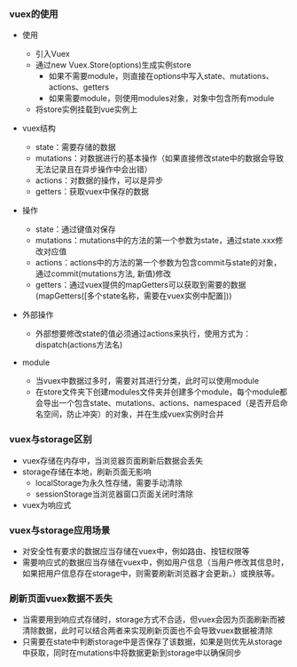 ### vuex的使用

- 使用
  - 引入Vuex
  - 通过new Vuex.Store(options)生成实例store
    - 如果不需要module，则直接在options中写入state、mutations、actions、getters
    - 如果需要module，则使用modules对象，对象中包含所有module
  - 将store实例挂载到vue实例上

- vuex结构
  - state：需要存储的数据
  - mutations：对数据进行的基本操作（如果直接修改state中的数据会导致无法记录且在异步操作中会出错）
  - actions：对数据的操作，可以是异步
  - getters：获取vuex中保存的数据
- 操作
  - state：通过键值对保存
  - mutations：mutations中的方法的第一个参数为state，通过state.xxx修改对应值
  - actions：actions中的方法的第一个参数为包含commit与state的对象，通过commit(mutations方法, 新值)修改
  - getters：通过vuex提供的mapGetters可以获取到需要的数据(mapGetters([多个state名称，需要在vuex实例中配置]))
- 外部操作
  - 外部想要修改state的值必须通过actions来执行，使用方式为：dispatch(actions方法名)
- module
  - 当vuex中数据过多时，需要对其进行分类，此时可以使用module
  - 在store文件夹下创建modules文件夹并创建多个module，每个module都会导出一个包含state、mutations、actions、namespaced（是否开启命名空间，防止冲突）的对象，并在生成vuex实例时合并



### vuex与storage区别

- vuex存储在内存中，当浏览器页面刷新后数据会丢失
- storage存储在本地，刷新页面无影响
  - localStorage为永久性存储，需要手动清除
  - sessionStorage当浏览器窗口页面关闭时清除
- vuex为响应式



### vuex与storage应用场景

- 对安全性有要求的数据应当存储在vuex中，例如路由、按钮权限等
- 需要响应式的数据应当存储在vuex中，例如用户信息（当用户修改其信息时，如果把用户信息存在storage中，则需要刷新浏览器才会更新。）或换肤等。



### 刷新页面vuex数据不丢失

- 当需要用到响应式存储时，storage方式不合适，但vuex会因为页面刷新而被清除数据，此时可以结合两者来实现刷新页面也不会导致vuex数据被清除
- 只需要在state中判断storage中是否保存了该数据，如果是则优先从storage中获取，同时在mutations中将数据更新到storage中以确保同步

